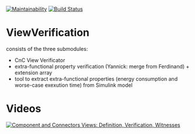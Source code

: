   [![Maintainability](https://api.codeclimate.com/v1/badges/307a8911b5895523b3c5/maintainability)](https://codeclimate.com/github/EmbeddedMontiArc/EmbeddedMontiArcMath/maintainability)
  [![Build Status](https://travis-ci.org/EmbeddedMontiArc/ViewVerification.svg?branch=master)](https://travis-ci.org/EmbeddedMontiArc/ViewVerification)

# ViewVerification

consists of the three submodules:
* CnC View Verificator
* extra-functional property verification (Yannick: merge from Ferdinand) + extension array
* tool to extract extra-functional properties (energy consumption and worse-case exexution time) from Simulink model

# Videos

[![Component and Connectors Views: Definition, Verification, Witnesses](https://img.youtube.com/vi/1oqObr2EkYo/0.jpg)](https://www.youtube.com/watch?v=1oqObr2EkYo)
